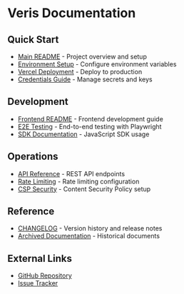 # Veris Documentation

## Quick Start

- [Main README](../README.md) - Project overview and setup
- [Environment Setup](./env.md) - Configure environment variables
- [Vercel Deployment](./vercel-setup.md) - Deploy to production
- [Credentials Guide](../frontend/CREDENTIALS_GUIDE.md) - Manage secrets and keys

## Development

- [Frontend README](../frontend/README.md) - Frontend development guide
- [E2E Testing](../frontend/e2e/README.md) - End-to-end testing with Playwright
- [SDK Documentation](../packages/sdk-js/README.md) - JavaScript SDK usage

## Operations

- [API Reference](./api.md) - REST API endpoints
- [Rate Limiting](../frontend/docs/rate-limiting-and-monitoring.md) - Rate limiting configuration
- [CSP Security](./csp-security.md) - Content Security Policy setup

## Reference

- [CHANGELOG](../CHANGELOG.md) - Version history and release notes
- [Archived Documentation](./archive/) - Historical documents

## External Links

- [GitHub Repository](https://github.com/edforgetools/verisplatform)
- [Issue Tracker](https://github.com/edforgetools/verisplatform/issues)
